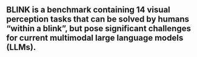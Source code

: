 ## BLINK is a benchmark containing 14 visual perception tasks that can be solved by humans “within a blink”, but pose significant challenges for current multimodal large language models (LLMs).